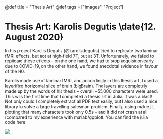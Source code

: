 @def title = "Thesis Art"
@def tags = ["Images", "Project"]

# Thesis Art: Karolis Degutis \date{12. August 2020}


In his project Karolis Degutis (@karolisdegutis) tried to replicate two laminar fMRI effects, but not at high-field 7T, but at 3T. Unfortunately, we failed to replicate these effects – on the one hand, we had to stop acquisition early due to COVID-19, on the other hand, we found anecdotal evidence in favour of the H0.

Karolis made use of laminar fMRI, and accordingly in this thesis art, I used a layerified horizontal slice of brain (bigBrain). The layers are completely made up by the words of his thesis – overall ~55.000 characters were used. This was the first time that I completed a thesis art in Julia. It was a blast! Not only could I completely extract all PDF text easily, but I also used a nice library to solve a large travelling salesman problem. Finally, using makie.jl, plotting that many characters took only 0.5s – and it did not crash at all (compared to my experience with matlab/ggplot).
You can find the julia code here

![](/assets/thesis-art/a2_karolis-727x1024.jpg)
